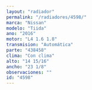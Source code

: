 ```yaml
---
layout: "radiador"
permalink: "/radiadores/4598/"
marca: "Nissan"
modelo: "Tiida"
ano: "2016"
motor: "L4 1.6 1.8"
transmision: "Automática"
parte: "438458"
clima: "Con clima"
alto: "14 15/16"
ancho: "23 1/8"
observaciones: ""
id: "4598"
---
```


